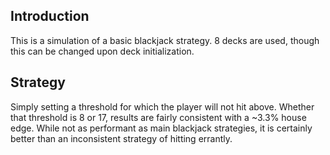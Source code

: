 ## Introduction

This is a simulation of a basic blackjack strategy. 8 decks are used, though this can be changed upon deck initialization.

## Strategy

Simply setting a threshold for which the player will not hit above. Whether that threshold is 8 or 17, results are fairly consistent with a ~3.3% house edge. While not as performant as main blackjack strategies, it is certainly better than an inconsistent strategy of hitting errantly.  